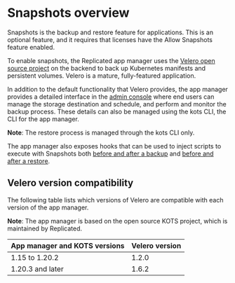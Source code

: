 # Snapshots overview

Snapshots is the backup and restore feature for applications. This is an optional feature, and it requires that licenses have the Allow Snapshots feature enabled.

To enable snapshots, the Replicated app manager uses the [Velero open source project](https://velero.io/) on the backend to back up Kubernetes manifests and persistent volumes. Velero is a mature, fully-featured application.

In addition to the default functionality that Velero provides, the app manager provides a detailed interface in the [admin console](../enterprise/snapshots-scheduling) where end users can manage the storage destination and schedule, and perform and monitor the backup process. These details can also be managed using the kots CLI, the CLI for the app manager.

**Note**: The restore process is managed through the kots CLI only.

The app manager also exposes hooks that can be used to inject scripts to execute with Snapshots both [before and after a backup](snapshots-configuring-backups) and [before and after a restore](../enterprise/snapshots-understanding).

## Velero version compatibility

The following table lists which versions of Velero are compatible with each version of the app manager.

**Note**: The app manager is based on the open source KOTS project, which is maintained by Replicated.

| App manager and KOTS versions | Velero version |
|------|-------------|
| 1.15 to 1.20.2 | 1.2.0 |
| 1.20.3 and later | 1.6.2 |
